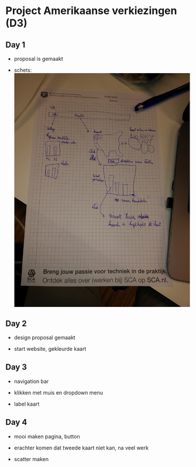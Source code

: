 # Project Amerikaanse verkiezingen (D3)

## Day 1

* proposal is gemaakt

* schets: ![](doc/schets.jpg)

## Day 2

* design proposal gemaakt

* start website, gekleurde kaart

## Day 3
* navigation bar

* klikken met muis en dropdown menu

* label kaart

## Day 4
* mooi maken pagina, button

* erachter komen dat tweede kaart niet kan, na veel werk

* scatter maken
